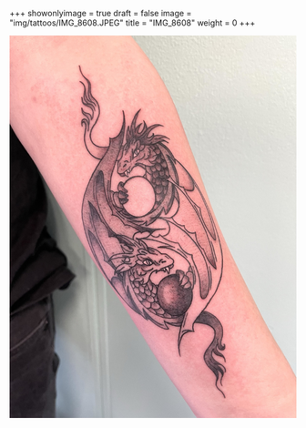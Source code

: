 +++
showonlyimage = true
draft = false
image = "img/tattoos/IMG_8608.JPEG"
title = "IMG_8608"
weight = 0
+++

![image](/img/tattoos/IMG_8608.JPEG)
